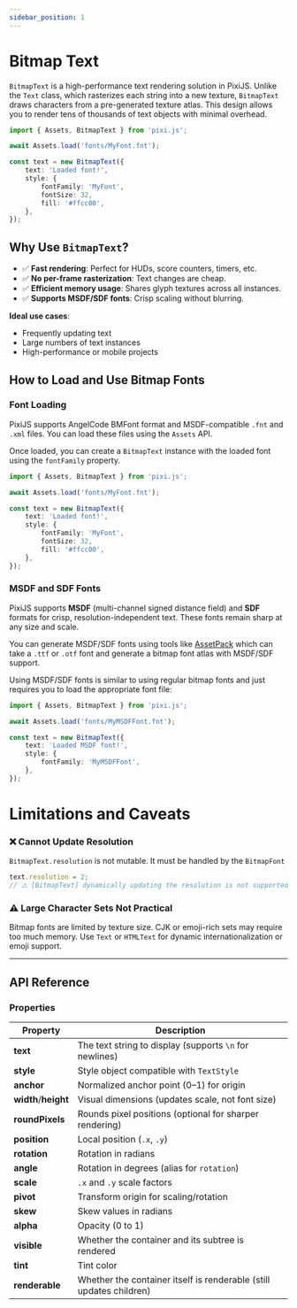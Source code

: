 ```yaml
---
sidebar_position: 1
---
```


# Bitmap Text

`BitmapText` is a high-performance text rendering solution in PixiJS. Unlike the `Text` class, which rasterizes each string into a new texture, `BitmapText` draws characters from a pre-generated texture atlas. This design allows you to render tens of thousands of text objects with minimal overhead.

```ts
import { Assets, BitmapText } from 'pixi.js';

await Assets.load('fonts/MyFont.fnt');

const text = new BitmapText({
    text: 'Loaded font!',
    style: {
        fontFamily: 'MyFont',
        fontSize: 32,
        fill: '#ffcc00',
    },
});
```

## **Why Use `BitmapText`?**

- ✅ **Fast rendering**: Perfect for HUDs, score counters, timers, etc.
- ✅ **No per-frame rasterization**: Text changes are cheap.
- ✅ **Efficient memory usage**: Shares glyph textures across all instances.
- ✅ **Supports MSDF/SDF fonts**: Crisp scaling without blurring.

**Ideal use cases**:

- Frequently updating text
- Large numbers of text instances
- High-performance or mobile projects

## **How to Load and Use Bitmap Fonts**

### Font Loading

PixiJS supports AngelCode BMFont format and MSDF-compatible `.fnt` and `.xml` files. You can load these files using the `Assets` API.

Once loaded, you can create a `BitmapText` instance with the loaded font using the `fontFamily` property.

```ts
import { Assets, BitmapText } from 'pixi.js';

await Assets.load('fonts/MyFont.fnt');

const text = new BitmapText({
    text: 'Loaded font!',
    style: {
        fontFamily: 'MyFont',
        fontSize: 32,
        fill: '#ffcc00',
    },
});
```

### MSDF and SDF Fonts

PixiJS supports **MSDF** (multi-channel signed distance field) and **SDF** formats for crisp, resolution-independent text. These fonts remain sharp at any size and scale.

You can generate MSDF/SDF fonts using tools like [AssetPack](https://pixijs.io/assetpack/) which can take a `.ttf` or `.otf` font and generate a bitmap font atlas with MSDF/SDF support.

Using MSDF/SDF fonts is similar to using regular bitmap fonts and just requires you to load the appropriate font file:

```ts
import { Assets, BitmapText } from 'pixi.js';

await Assets.load('fonts/MyMSDFFont.fnt');

const text = new BitmapText({
    text: 'Loaded MSDF font!',
    style: {
        fontFamily: 'MyMSDFFont',
    },
});
```

# **Limitations and Caveats**

### ❌ Cannot Update Resolution

`BitmapText.resolution` is not mutable. It must be handled by the `BitmapFont`

```ts
text.resolution = 2;
// ⚠️ [BitmapText] dynamically updating the resolution is not supported.
```

### ⚠️ Large Character Sets Not Practical

Bitmap fonts are limited by texture size. CJK or emoji-rich sets may require too much memory. Use `Text` or `HTMLText` for dynamic internationalization or emoji support.

---

## **API Reference**

### Properties

| Property             | Description                                                         |
| -------------------- | ------------------------------------------------------------------- |
| **text**             | The text string to display (supports `\n` for newlines)             |
| **style**            | Style object compatible with `TextStyle`                            |
| **anchor**           | Normalized anchor point (0–1) for origin                            |
| **width**/**height** | Visual dimensions (updates scale, not font size)                    |
| **roundPixels**      | Rounds pixel positions (optional for sharper rendering)             |
| **position**         | Local position (`.x`, `.y`)                                         |
| **rotation**         | Rotation in radians                                                 |
| **angle**            | Rotation in degrees (alias for `rotation`)                          |
| **scale**            | `.x` and `.y` scale factors                                         |
| **pivot**            | Transform origin for scaling/rotation                               |
| **skew**             | Skew values in radians                                              |
| **alpha**            | Opacity (0 to 1)                                                    |
| **visible**          | Whether the container and its subtree is rendered                   |
| **tint**             | Tint color                                                          |
| **renderable**       | Whether the container itself is renderable (still updates children) |
